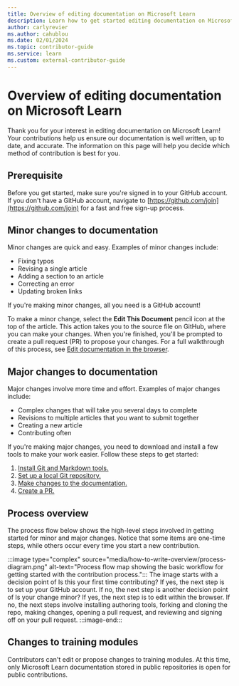 ```yaml
---
title: Overview of editing documentation on Microsoft Learn
description: Learn how to get started editing documentation on Microsoft Learn, and learn how to choose the appropriate method for contribution.
author: carlyrevier
ms.author: cahublou
ms.date: 02/01/2024
ms.topic: contributor-guide
ms.service: learn
ms.custom: external-contributor-guide
---
```


# Overview of editing documentation on Microsoft Learn

Thank you for your interest in editing documentation on Microsoft Learn! Your contributions help us ensure our documentation is well written, up to date, and accurate. The information on this page will help you decide which method of contribution is best for you.

## Prerequisite

Before you get started, make sure you're signed in to your GitHub account. If you don't have a GitHub account, navigate to [https://github.com/join](https://github.com/join) for a fast and free sign-up process.

## Minor changes to documentation

Minor changes are quick and easy. Examples of minor changes include:

- Fixing typos
- Revising a single article
- Adding a section to an article
- Correcting an error
- Updating broken links

If you're making minor changes, all you need is a GitHub account!

To make a minor change, select the **Edit This Document** pencil icon at the top of the article. This action takes you to the source file on GitHub, where you can make your changes. When you're finished, you'll be prompted to create a pull request (PR) to propose your changes. For a full walkthrough of this process, see [Edit documentation in the browser](how-to-write-quick-edits.md).

## Major changes to documentation

Major changes involve more time and effort. Examples of major changes include:

- Complex changes that will take you several days to complete
- Revisions to multiple articles that you want to submit together
- Creating a new article
- Contributing often

If you're making major changes, you need to download and install a few tools to make your work easier. Follow these steps to get started:

1. [Install Git and Markdown tools.](get-started-setup-tools.md)
1. [Set up a local Git repository.](get-started-setup-local.md)
1. [Make changes to the documentation.](how-to-write-major-edits.md)
1. [Create a PR.](create-pull-request.md)

## Process overview

The process flow below shows the high-level steps involved in getting started for minor and major changes. Notice that some items are one-time steps, while others occur every time you start a new contribution.

:::image type="complex" source="media/how-to-write-overview/process-diagram.png" alt-text="Process flow map showing the basic workflow for getting started with the contribution process.":::
    The image starts with a decision point of Is this your first time contributing? If yes, the next step is to set up your GitHub account. If no, the next step is another decision point of Is your change minor? If yes, the next step is to edit within the browser. If no, the next steps involve installing authoring tools, forking and cloning the repo, making changes, opening a pull request, and reviewing and signing off on your pull request.
:::image-end:::

## Changes to training modules

Contributors can't edit or propose changes to training modules. At this time, only Microsoft Learn documentation stored in public repositories is open for public contributions.